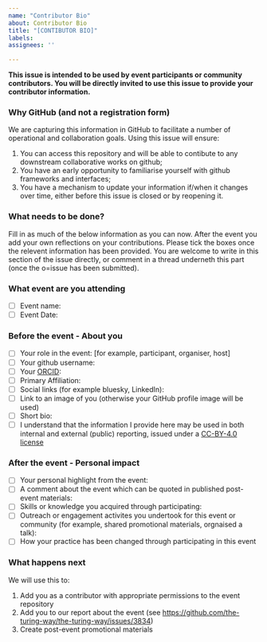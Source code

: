 ```yaml
---
name: "Contributor Bio"
about: Contributor Bio
title: "[CONTIBUTOR BIO]"
labels:
assignees: ''

---
```


<!-- This template is based on a [Turing Way Bookdash Event Bio issue](https://github.com/the-turing-way/the-turing-way/issues/3854) -->

**This issue is intended to be used by event participants or community contributors. You will be directly invited to use this issue to provide your contributor information.**

### Why GitHub (and not a registration form)

We are capturing this information in GitHub to facilitate a number of operational and collaboration goals. Using this issue will ensure:

1. You can access this repository and will be able to contibute to any downstream collaborative works on github;
2. You have an early opportunity to familiarise yourself with github frameworks and interfaces;
3. You have a mechanism to update your information if/when it changes over time, either before this issue is closed or by reopening it.

### What needs to be done?

Fill in as much of the below information as you can now. After the event you add your own reflections on your contributions. Please tick the boxes once the relevent information has been provided. You are welcome to write in this section of the issue directly, or comment in a thread underneth this part (once the o=issue has been submitted).

### What event are you attending
- [ ] Event name: 
- [ ] Event Date: 

### Before the event - About you
- [ ] Your role in the event: [for example, participant, organiser, host]
- [ ] Your github username:
- [ ] Your [ORCID](http://orcid.org/):
- [ ] Primary Affiliation:
- [ ] Social links (for example bluesky, LinkedIn):
- [ ] Link to an image of you (otherwise your GitHub profile image will be used)
- [ ] Short bio:
- [ ] I understand that the information I provide here may be used in both internal and external (public) reporting, issued under a [CC-BY-4.0 license](https://creativecommons.org/licenses/by/4.0/deed.en)

### After the event - Personal impact
- [ ] Your personal highlight from the event:
- [ ] A comment about the event which can be quoted in published post-event materials:
- [ ] Skills or knowledge you acquired through participating:
- [ ] Outreach or engagement activites you undertook for this event or community (for example, shared promotional materials, orgnaised a talk):
- [ ] How your practice has been changed through participating in this event

### What happens next
We will use this to:
1. Add you as a contributor with appropriate permissions to the event repository
2. Add you to our report about the event (see https://github.com/the-turing-way/the-turing-way/issues/3834)
3. Create post-event promotional materials